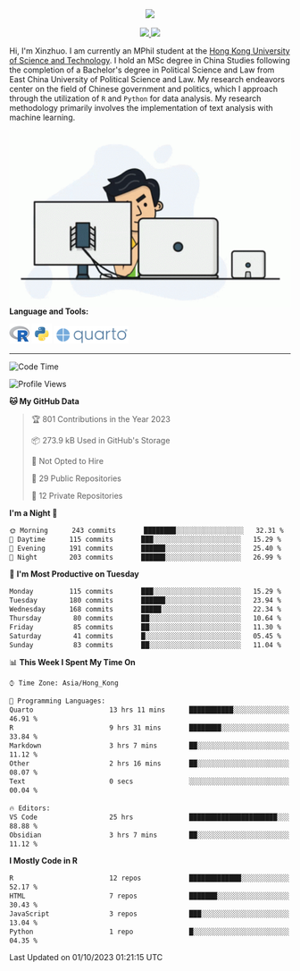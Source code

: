 <div align='center'>
<img src='https://readme-typing-svg.herokuapp.com?font=Lora&color=4d3900&center=true&lines=HKUST+Mphil+in+SOSC;Focus+on+China;Code+for+PoliSci'/>
</div>

<p align='center'>
 <a href
='https://www.linkedin.com/in/xinzhuo-huang-5161011ba/' target='_blank'>
        <img src='https://img.shields.io/badge/linkedin%20-%230077B5.svg?&style=for-the-badge&logo=linkedin&logoColor=white'/>
    </a>
 <a href='https://twitter.com/HsinchoH' target='_blank'>
        <img src='https://img.shields.io/badge/Twitter-1DA1F2?style=for-the-badge&logo=twitter&logoColor=white'/>
    </a>
    </p>
    
Hi, I'm Xinzhuo. I am currently an MPhil student at the [Hong Kong University of Science and Technology](https://sosc.hkust.edu.hk/node/613). I hold an MSc degree in China Studies following the completion of a Bachelor's degree in Political Science and Law from East China University of Political Science and Law. My research endeavors center on the field of Chinese government and politics, which I approach through the utilization of `R` and `Python` for data analysis. My research methodology primarily involves the implementation of text analysis with machine learning.




<img align='right' src="https://github.com/xinzhuohkust/xinzhuohkust/blob/main/programmer.gif" width="590">



**Language and Tools:**  

<code><img height="36" src="https://raw.githubusercontent.com/github/explore/80688e429a7d4ef2fca1e82350fe8e3517d3494d/topics/r/r.png"></code>
<code><img height="36" src="https://raw.githubusercontent.com/github/explore/80688e429a7d4ef2fca1e82350fe8e3517d3494d/topics/python/python.png"></code>
<code><img height="32" src="https://github.com/quarto-dev/quarto-r/blob/main/man/figures/quarto.png"></code>

---
<!--START_SECTION:waka-->
![Code Time](http://img.shields.io/badge/Code%20Time-978%20hrs%2024%20mins-blue)

![Profile Views](http://img.shields.io/badge/Profile%20Views-12-blue)

**🐱 My GitHub Data** 

> 🏆 801 Contributions in the Year 2023
 > 
> 📦 273.9 kB Used in GitHub's Storage 
 > 
> 🚫 Not Opted to Hire
 > 
> 📜 29 Public Repositories 
 > 
> 🔑 12 Private Repositories  
 > 
**I'm a Night 🦉** 

```text
🌞 Morning      243 commits       ████████░░░░░░░░░░░░░░░░░   32.31 % 
🌆 Daytime      115 commits       ███░░░░░░░░░░░░░░░░░░░░░░   15.29 % 
🌃 Evening      191 commits       ██████░░░░░░░░░░░░░░░░░░░   25.40 % 
🌙 Night        203 commits       ██████░░░░░░░░░░░░░░░░░░░   26.99 % 

```
📅 **I'm Most Productive on Tuesday** 

```text
Monday         115 commits       ███░░░░░░░░░░░░░░░░░░░░░░   15.29 % 
Tuesday        180 commits       ██████░░░░░░░░░░░░░░░░░░░   23.94 % 
Wednesday      168 commits       █████░░░░░░░░░░░░░░░░░░░░   22.34 % 
Thursday        80 commits       ██░░░░░░░░░░░░░░░░░░░░░░░   10.64 % 
Friday          85 commits       ██░░░░░░░░░░░░░░░░░░░░░░░   11.30 % 
Saturday        41 commits       █░░░░░░░░░░░░░░░░░░░░░░░░   05.45 % 
Sunday          83 commits       ██░░░░░░░░░░░░░░░░░░░░░░░   11.04 % 

```


📊 **This Week I Spent My Time On** 

```text
⌚︎ Time Zone: Asia/Hong_Kong

💬 Programming Languages: 
Quarto                   13 hrs 11 mins      ███████████░░░░░░░░░░░░░░   46.91 % 
R                        9 hrs 31 mins       ████████░░░░░░░░░░░░░░░░░   33.84 % 
Markdown                 3 hrs 7 mins        ██░░░░░░░░░░░░░░░░░░░░░░░   11.12 % 
Other                    2 hrs 16 mins       ██░░░░░░░░░░░░░░░░░░░░░░░   08.07 % 
Text                     0 secs              ░░░░░░░░░░░░░░░░░░░░░░░░░   00.04 % 

🔥 Editors: 
VS Code                  25 hrs              ██████████████████████░░░   88.88 % 
Obsidian                 3 hrs 7 mins        ██░░░░░░░░░░░░░░░░░░░░░░░   11.12 % 

```

**I Mostly Code in R** 

```text
R                        12 repos            █████████████░░░░░░░░░░░░   52.17 % 
HTML                     7 repos             ███████░░░░░░░░░░░░░░░░░░   30.43 % 
JavaScript               3 repos             ███░░░░░░░░░░░░░░░░░░░░░░   13.04 % 
Python                   1 repo              █░░░░░░░░░░░░░░░░░░░░░░░░   04.35 % 

```



 Last Updated on 01/10/2023 01:21:15 UTC
<!--END_SECTION:waka-->
    
    
    
    
    
    
    
    
